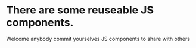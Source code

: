 # There are some reuseable JS components.
  Welcome anybody commit yourselves JS components to share with others

